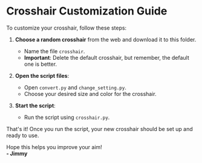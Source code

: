 # Crosshair Customization Guide

To customize your crosshair, follow these steps:

1. **Choose a random crosshair** from the web and download it to this folder.  
   - Name the file `crosshair`.  
   - **Important**: Delete the default crosshair, but remember, the default one is better.

2. **Open the script files**:
   - Open `convert.py` and `change_setting.py`.
   - Choose your desired size and color for the crosshair.

3. **Start the script**:
   - Run the script using `crosshair.py`.

That's it! Once you run the script, your new crosshair should be set up and ready to use.  

Hope this helps you improve your aim!  
**- Jimmy**
